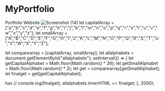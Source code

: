 # MyPortfolio
 Portfolio Website
![Screenshot (14)](https://user-images.githubusercontent.com/100525567/196047446-ccd60263-94f8-4021-8c37-e01aaeec5979.png)
let capitalArray = ["a","b","c","d","e","f","g","h","i","j","k","l","m","n","o","p","q","r","s","t","u","v","w","x","y","z"];
let smallArray = ["A","B","C","D","E","F","G","H","I","J","K","L","M","N","O","P","Q","R","S","T","U","V","W","X","Y","Z"];

let comparearray = [capitalArray, smallArray];
let allalphabets = document.getElementById("allalphabets");
setInterval(() => {
    let getCapitalAlphabet = Math.floor(Math.random() * 26);
    let getSmallAlphabet = Math.floor(Math.random() * 2);
    let get = comparearray[getSmallAlphabet];
    let finalget = get[getCapitalAlphabet];

has
    // console.log(finalget);
    allalphabets.innerHTML += finalget;
}, 2000);
